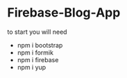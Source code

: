 # Firebase-Blog-App

to start you will need

- npm i bootstrap
- npm i formik
- npm i firebase
- npm i yup
